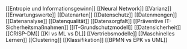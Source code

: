 [[Entropie und Informationsgewinn]]
[[Neural Network]]
[[Varianz]]
[[Erwartungswerte]]
[[Datenarten]]
[[Datenschutz]]
[[Datenmengen]]
[[Datenanalyse]]
[[Datenqualität]]
[[Datensorgfalt]]
[[Präventive IT-Sicherheitsmaßnahmen]]
[[IT-Grundschutzmodell]]
[[Datensicherheit]]
[[CRISP-DM]]
[[KI vs ML vs DL]]
[[Vertriebsmodelle]]
[[Maschinelles Lernen]]
[[Clustering]]
[[Klassifikation]]
[[BPMN vs EPK vs UML]]
